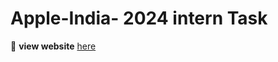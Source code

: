 # Apple-India- 2024 intern Task
👀 <b>view website</b>  <a href="https://applee-clone.netlify.app/">here</a>
